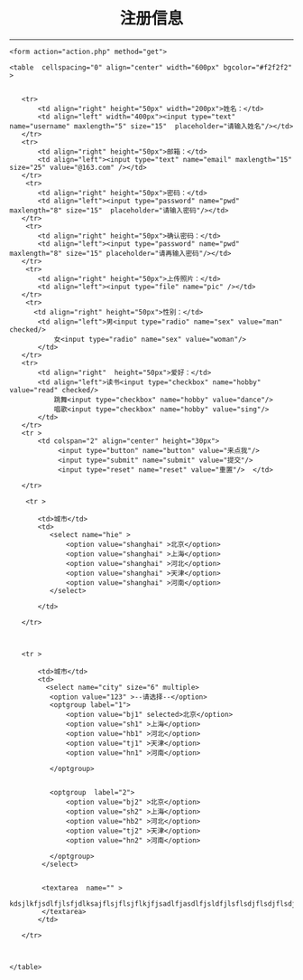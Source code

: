 
<!DOCTYPE html>
<html>
<head>
	<title>表单元素</title>
	<meta http-equiv="Content-Type" content="text/html; charset=utf-8" />
</head>
<body>

<h1 align="center">注册信息</h1>
<hr color="#336699" />

	<form action="action.php" method="get">
		
	<table  cellspacing="0" align="center" width="600px" bgcolor="#f2f2f2" >
		
       
       <tr>
           <td align="right" height="50px" width="200px">姓名：</td>
           <td align="left" width="400px"><input type="text" name="username" maxlength="5" size="15"  placeholder="请输入姓名"/></td>
       </tr>
       <tr>
           <td align="right" height="50px">邮箱：</td>
           <td align="left"><input type="text" name="email" maxlength="15" size="25" value="@163.com" /></td>
       </tr>
        <tr>
           <td align="right" height="50px">密码：</td>
           <td align="left"><input type="password" name="pwd" maxlength="8" size="15"  placeholder="请输入密码"/></td>
       </tr>
        <tr>
           <td align="right" height="50px">确认密码：</td>
           <td align="left"><input type="password" name="pwd" maxlength="8" size="15" placeholder="请再输入密码"/></td>
       </tr>
        <tr>
           <td align="right" height="50px">上传照片：</td>
           <td align="left"><input type="file" name="pic" /></td>
       </tr>
        <tr>
          <td align="right" height="50px">性别：</td>
           <td align="left">男<input type="radio" name="sex" value="man" checked/>
               女<input type="radio" name="sex" value="woman"/>
           </td>
       </tr>
       <tr>
           <td align="right"  height="50px">爱好：</td>
           <td align="left">读书<input type="checkbox" name="hobby" value="read" checked/>
               跳舞<input type="checkbox" name="hobby" value="dance"/>
               唱歌<input type="checkbox" name="hobby" value="sing"/>  
           </td>
       </tr>
       <tr >
           <td colspan="2" align="center" height="30px">
           	    <input type="button" name="button" value="来点我"/> 
				<input type="submit" name="submit" value="提交"/>
				<input type="reset" name="reset" value="重置"/>  </td>
          
       </tr>

        <tr >
           
           <td>城市</td>
           <td>
              <select name="hie" >  
                  <option value="shanghai" >北京</option>
                  <option value="shanghai" >上海</option>
                  <option value="shanghai" >河北</option>
                  <option value="shanghai" >天津</option>
                  <option value="shanghai" >河南</option> 
              </select>

           </td>
          
       </tr>



       <tr >
           
           <td>城市</td>
           <td>
             <select name="city" size="6" multiple>
              <option value="123" >--请选择--</option>
              <optgroup label="1">    
                  <option value="bj1" selected>北京</option>
                  <option value="sh1" >上海</option>
                  <option value="hb1" >河北</option>
                  <option value="tj1" >天津</option>
                  <option value="hn1" >河南</option> 
              
              </optgroup>


              <optgroup  label="2">    
                  <option value="bj2" >北京</option>
                  <option value="sh2" >上海</option>
                  <option value="hb2" >河北</option>
                  <option value="tj2" >天津</option>
                  <option value="hn2" >河南</option>  
              
              </optgroup>
            </select>


            <textarea  name="" >
                 kdsjlkfjsdlfjlsfjdlksajflsjflsjflkjfjsadlfjasdlfjsldfjlsflsdjflsdjflsdjflsdflsdfjlsdfjlsjfsjflsdjfksdjflsdfljsdlfjsdljflsdjflsjdflasjflsjdfjasdlfjlsdjflsdjfsdlfjlsdjflsdjfwsdl   
            </textarea>
           </td>
          
       </tr>


      
	</table>
</form>
</body>
</html>
